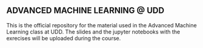 ## ADVANCED MACHINE LEARNING @ UDD

This is the official repository for the material used in the Advanced Machine Learning class at UDD. 
The slides and the jupyter notebooks with the exrecises will be uploaded during the course.
